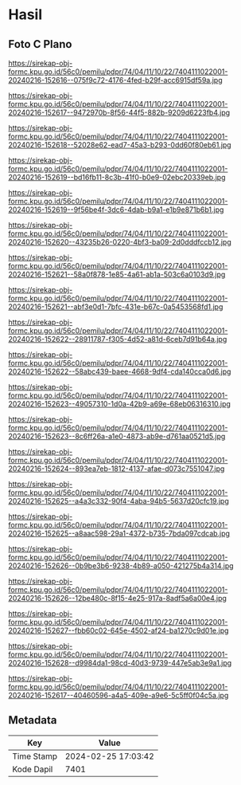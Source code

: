 # Hasil

## Foto C Plano

https://sirekap-obj-formc.kpu.go.id/56c0/pemilu/pdpr/74/04/11/10/22/7404111022001-20240216-152616--075f9c72-4176-4fed-b29f-acc6915df59a.jpg

https://sirekap-obj-formc.kpu.go.id/56c0/pemilu/pdpr/74/04/11/10/22/7404111022001-20240216-152617--9472970b-8f56-44f5-882b-9209d6223fb4.jpg

https://sirekap-obj-formc.kpu.go.id/56c0/pemilu/pdpr/74/04/11/10/22/7404111022001-20240216-152618--52028e62-ead7-45a3-b293-0dd60f80eb61.jpg

https://sirekap-obj-formc.kpu.go.id/56c0/pemilu/pdpr/74/04/11/10/22/7404111022001-20240216-152619--bd16fb11-8c3b-41f0-b0e9-02ebc20339eb.jpg

https://sirekap-obj-formc.kpu.go.id/56c0/pemilu/pdpr/74/04/11/10/22/7404111022001-20240216-152619--9f56be4f-3dc6-4dab-b9a1-e1b9e871b6b1.jpg

https://sirekap-obj-formc.kpu.go.id/56c0/pemilu/pdpr/74/04/11/10/22/7404111022001-20240216-152620--43235b26-0220-4bf3-ba09-2d0dddfccb12.jpg

https://sirekap-obj-formc.kpu.go.id/56c0/pemilu/pdpr/74/04/11/10/22/7404111022001-20240216-152621--58a0f878-1e85-4a61-ab1a-503c6a0103d9.jpg

https://sirekap-obj-formc.kpu.go.id/56c0/pemilu/pdpr/74/04/11/10/22/7404111022001-20240216-152621--abf3e0d1-7bfc-431e-b67c-0a5453568fd1.jpg

https://sirekap-obj-formc.kpu.go.id/56c0/pemilu/pdpr/74/04/11/10/22/7404111022001-20240216-152622--28911787-f305-4d52-a81d-6ceb7d91b64a.jpg

https://sirekap-obj-formc.kpu.go.id/56c0/pemilu/pdpr/74/04/11/10/22/7404111022001-20240216-152622--58abc439-baee-4668-9df4-cda140cca0d6.jpg

https://sirekap-obj-formc.kpu.go.id/56c0/pemilu/pdpr/74/04/11/10/22/7404111022001-20240216-152623--49057310-1d0a-42b9-a69e-68eb06316310.jpg

https://sirekap-obj-formc.kpu.go.id/56c0/pemilu/pdpr/74/04/11/10/22/7404111022001-20240216-152623--8c6ff26a-a1e0-4873-ab9e-d761aa0521d5.jpg

https://sirekap-obj-formc.kpu.go.id/56c0/pemilu/pdpr/74/04/11/10/22/7404111022001-20240216-152624--893ea7eb-1812-4137-afae-d073c7551047.jpg

https://sirekap-obj-formc.kpu.go.id/56c0/pemilu/pdpr/74/04/11/10/22/7404111022001-20240216-152625--a4a3c332-90f4-4aba-94b5-5637d20cfc19.jpg

https://sirekap-obj-formc.kpu.go.id/56c0/pemilu/pdpr/74/04/11/10/22/7404111022001-20240216-152625--a8aac598-29a1-4372-b735-7bda097cdcab.jpg

https://sirekap-obj-formc.kpu.go.id/56c0/pemilu/pdpr/74/04/11/10/22/7404111022001-20240216-152626--0b9be3b6-9238-4b89-a050-421275b4a314.jpg

https://sirekap-obj-formc.kpu.go.id/56c0/pemilu/pdpr/74/04/11/10/22/7404111022001-20240216-152626--12be480c-8f15-4e25-917a-8adf5a6a00e4.jpg

https://sirekap-obj-formc.kpu.go.id/56c0/pemilu/pdpr/74/04/11/10/22/7404111022001-20240216-152627--fbb60c02-645e-4502-af24-ba1270c9d01e.jpg

https://sirekap-obj-formc.kpu.go.id/56c0/pemilu/pdpr/74/04/11/10/22/7404111022001-20240216-152628--d9984da1-98cd-40d3-9739-447e5ab3e9a1.jpg

https://sirekap-obj-formc.kpu.go.id/56c0/pemilu/pdpr/74/04/11/10/22/7404111022001-20240216-152617--40460596-a4a5-409e-a9e6-5c5ff0f04c5a.jpg


## Metadata

| Key        | Value               |
| ---------- | ------------------- |
| Time Stamp | 2024-02-25 17:03:42 |
| Kode Dapil | 7401                |



